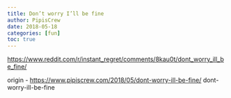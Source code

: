 ```yaml
---
title: Don’t worry I’ll be fine
author: PipisCrew
date: 2018-05-18
categories: [fun]
toc: true
---
```


https://www.reddit.com/r/instant_regret/comments/8kau0t/dont_worry_ill_be_fine/

origin - https://www.pipiscrew.com/2018/05/dont-worry-ill-be-fine/ dont-worry-ill-be-fine